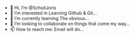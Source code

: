 - 👋 Hi, I’m @SchuitJoris
- 👀 I’m interested in Learning Github & Git...
- 🌱 I’m currently learning The obvious...
- 💞️ I’m looking to collaborate on things that come my way...
- 📫 How to reach me: Email will do...

<!---
SchuitJoris/SchuitJoris is a ✨ special ✨ repository because its `README.md` (this file) appears on your GitHub profile.
You can click the Preview link to take a look at your changes.
--->
